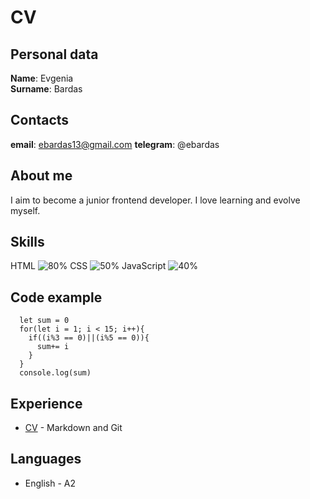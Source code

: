 # CV
## Personal data
**Name**: Evgenia  
**Surname**: Bardas

## Contacts
**email**: ebardas13@gmail.com
**telegram**: @ebardas

## About me
I aim to become a junior frontend developer. I love learning and evolve myself. 

## Skills
HTML ![80%](https://progress-bar.dev/90)
CSS  ![50%](https://progress-bar.dev/50)
JavaScript ![40%](https://progress-bar.dev/40)

## Code example 
```
  let sum = 0 
  for(let i = 1; i < 15; i++){
    if((i%3 == 0)||(i%5 == 0)){
      sum+= i
    }  
  }
  console.log(sum)
```  
## Experience
- [CV](https://ebardas.github.io/rsschool-cv/cv) - Markdown and Git 

## Languages
- English - A2
